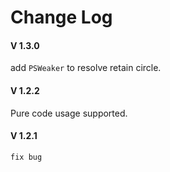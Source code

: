 # Change Log

#### V 1.3.0

add `PSWeaker` to resolve retain circle.

#### V 1.2.2

Pure code usage supported.

#### V 1.2.1

```
fix bug
```